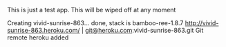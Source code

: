 This is just a test app.
This will be wiped off at any moment


Creating vivid-sunrise-863... done, stack is bamboo-ree-1.8.7
http://vivid-sunrise-863.heroku.com/ | git@heroku.com:vivid-sunrise-863.git
Git remote heroku added
